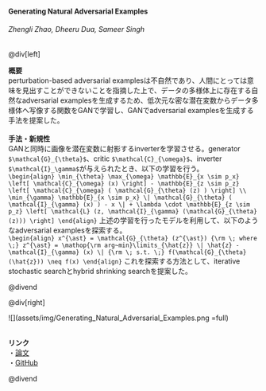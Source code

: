 #### Generating Natural Adversarial Examples
###### Zhengli Zhao, Dheeru Dua, Sameer Singh

@div[left]

__概要__<br>
perturbation-based adversarial examplesは不自然であり、人間にとっては意味を見出すことができないことを指摘した上で、データの多様体上に存在する自然なadversarial examplesを生成するため、低次元な密な潜在変数からデータ多様体へ写像する関数をGANで学習し、GANでadversarial examplesを生成する手法を提案した。<br>
<br>
__手法・新規性__<br>
GANと同時に画像を潜在変数に射影するinverterを学習させる。generator `$\mathcal{G}_{\theta}$`、critic `$\mathcal{C}_{\omega}$`、inverter `$\mathcal{I}_\gamma$`が与えられたとき、以下の学習を行う。<br>
`\begin{align} \min_{\theta} \max_{\omega} \mathbb{E}_{x \sim p_x} \left[ \mathcal{C}_{\omega} (x) \right] - \mathbb{E}_{z \sim p_z} \left[ \mathcal{C}_{\omega} ( \mathcal{G}_{\theta} (z) ) \right] \\ \min_{\gamma} \mathbb{E}_{x \sim p_x} \| \mathcal{G}_{\theta} ( \mathcal{I}_{\gamma} (x) ) - x \| + \lambda \cdot \mathbb{E}_{z \sim p_z} \left[ \mathcal{L} (z, \mathcal{I}_{\gamma} (\mathcal{G}_{\theta} (z))) \right] \end{align}`
上述の学習を行ったモデルを利用して、以下のようなadversarial examplesを探索する。<br>
`\begin{align} x^{\ast} = \mathcal{G}_{\theta} (z^{\ast}) {\rm \; where \;} z^{\ast} = \mathop{\rm arg~min}\limits_{\hat{z}} \| \hat{z} - \mathcal{I}_{\gamma} (x) \| {\rm \; s.t. \;} f(\mathcal{G}_{\theta} (\hat{z})) \neq f(x) \end{align}`
これを探索する方法として、iterative stochastic searchとhybrid shrinking searchを提案した。

@divend

@div[right]

![](assets/img/Generating_Natural_Adversarial_Examples.png =full)<br>
<br>

__リンク__<br>
・[論文](https://openreview.net/pdf?id=H1BLjgZCb)<br>
・[GitHub](https://github.com/zhengliz/natural-adversary)<br>

@divend
